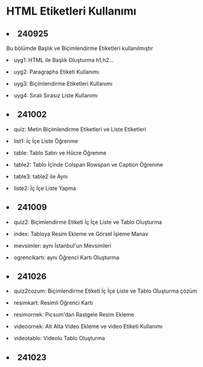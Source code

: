 <h1>HTML Etiketleri Kullanımı</h1>

<h2><li>240925</li></h2>
<p>Bu bölümde Başlık ve Biçimlendirme Etiketleri kullanılmıştır</p>
<p><li>uyg1: HTML ile Başlık Oluşturma h1,h2...</li></p>
<p><li>uyg2: Paragraphs Etiketi Kullanımı</li></p>
<p><li>uyg3: Biçimlendirme Etiketleri Kullanımı</li></p>
<p><li>uyg4: Sıralı Sırasız Liste Kullanımı</li></p>


<h2><li>241002</li></h2>
<p><li>quiz: Metin Biçimlendirme Etiketleri ve Liste Etiketleri</li></p>
<p><li>list1: İç İçe Liste Öğrenme</li></p>
<p><li>table: Tablo Satırı ve Hücre Öğrenme</li></p>
<p><li>table2: Tablo İçinde Colspan Rowspan ve Caption Öğrenme</li></p>
<p><li>table3: table2 ile Aynı</li></p>
<p><li>liste2: İç İçe Liste Yapma</li></p>


<h2><li>241009</li></h2>
<p><li>quiz2: Biçimlendirme Etiketi İç İçe Liste ve Tablo Oluşturma</li></p>
<p><li>index: Tabloya Resim Ekleme ve Görsel İşleme Manav</li></p>
<p><li>mevsimler: aynı İstanbul'un Mevsimleri</li></p>
<p><li>ogrencikartı: aynı Öğrenci Kartı Oluşturma</li></p>


<h2><li>241026</li></h2>
<p><li>quiz2cozum: Biçimlendirme Etiketi İç İçe Liste ve Tablo Oluşturma çözüm</li></p>
<p><li>resimkart: Resimli Öğrenci Kartı</li></p>
<p><li>resimornek: Picsum'dan Rastgele Resim Ekleme</li></p>
<p><li>videoornek: Alt Alta Video Ekleme ve video Etiketi Kullanımı</li></p>
<p><li>videotablo: Videolu Tablo Oluşturma</li></p>

<h2><li>241023</li></h2>
